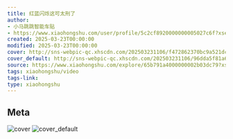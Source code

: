 ```yaml
---
title: 红蓝闪烁这可太刑了
author:
- 小马跳跳智能车贴
- https://www.xiaohongshu.com/user/profile/5c2cf8920000000005027c6f?xsec_token=undefined
created: 2025-03-23T00:00:00
modified: 2025-03-23T00:00:00
cover: http://sns-webpic-qc.xhscdn.com/202503231106/f472862370bc9a521dc644fcefba4d47/1040g00830uguomnm54005n1cv291cv3f63gmj30!nc_n_webp_prv_1
cover_default: http://sns-webpic-qc.xhscdn.com/202503231106/96dda5f81a64cc4dbbe03b39cc3bffd5/1040g00830uguomnm54005n1cv291cv3f63gmj30!nc_n_webp_mw_1
source: https://www.xiaohongshu.com/explore/65b791a4000000002b03dc79?xsec_token=ABLc-JNt45DJWAWlI77SSpJa_8vUxwS9KbL8XfPf5l2Og=
tags: xiaohongshu/video
tags-link:
type: xiaohongshu
---
```


## Meta

![cover](http://sns-webpic-qc.xhscdn.com/202503231106/f472862370bc9a521dc644fcefba4d47/1040g00830uguomnm54005n1cv291cv3f63gmj30!nc_n_webp_prv_1)
![cover_default](http://sns-webpic-qc.xhscdn.com/202503231106/96dda5f81a64cc4dbbe03b39cc3bffd5/1040g00830uguomnm54005n1cv291cv3f63gmj30!nc_n_webp_mw_1)
